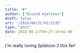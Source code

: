 ```yaml
---
title: "#"
author: ["Eivind Hjertnes"]
draft: false
url: "/2018/08/21/01/1535"
type: "post"
date: 2018-08-21T09:27:15+02:00
---
```


I'm really loving Splatoon 2 this far!

